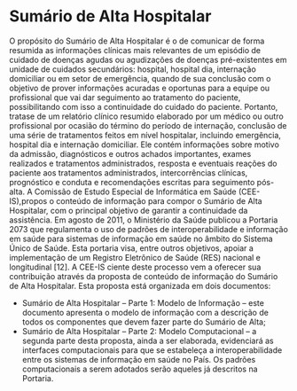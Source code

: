 Sumário de Alta Hospitalar
==============

O propósito do Sumário de Alta Hospitalar é o de comunicar de forma resumida as informações clínicas mais relevantes de um episódio de cuidado de doenças agudas ou agudizações de doenças pré-existentes em unidade de cuidados secundários: hospital, hospital dia, internação domiciliar ou em setor de emergência, quando de sua conclusão com o objetivo de prover informações acuradas e oportunas para a equipe ou profissional que vai dar seguimento ao tratamento do paciente, possibilitando com isso a continuidade do cuidado do paciente.
Portanto, tratase de um relatório clínico resumido elaborado por um médico ou outro profissional por ocasião do término do período de internação, conclusão de uma série de tratamentos feitos em nível hospitalar, incluindo emergência, hospital dia e internação domiciliar. Ele contém informações sobre motivo da admissão, diagnósticos e outros achados importantes, exames realizados e tratamentos administrados, resposta e eventuais reações do paciente aos tratamentos administrados, intercorrências clínicas, prognóstico e conduta e recomendações escritas para seguimento pós-alta.
 A Comissão de Estudo Especial de Informática em Saúde (CEE-IS),propos o conteúdo de informação para compor o Sumário de Alta Hospitalar, com o principal objetivo de garantir a continuidade da assistência.
Em agosto de 2011, o Ministério da Saúde publicou a Portaria 2073 que regulamenta o uso de padrões de interoperabilidade e informação em saúde para sistemas de informação em saúde no âmbito do Sistema Único de Saúde. Esta portaria visa, entre 
outros objetivos, apoiar a implementação de um Registro Eletrônico de Saúde (RES) nacional e longitudinal [12]. A CEE-IS ciente deste processo vem a oferecer sua contribuição através da proposta de conteúdo de informação do Sumário de Alta 
Hospitalar. Esta proposta está organizada em dois documentos:
- Sumário de Alta Hospitalar – Parte 1: Modelo de Informação – este documento apresenta o modelo de informação com a descrição de todos os componentes que devem fazer parte do Sumário de Alta;
- Sumário de Alta Hospitalar – Parte 2: Modelo Computacional – a segunda parte desta proposta, ainda a ser elaborada, evidenciará as interfaces computacionais para que se estabeleça a interoperabilidade entre os sistemas de informação em saúde no País. Os padrões computacionais a serem adotados serão aqueles já descritos na Portaria.
